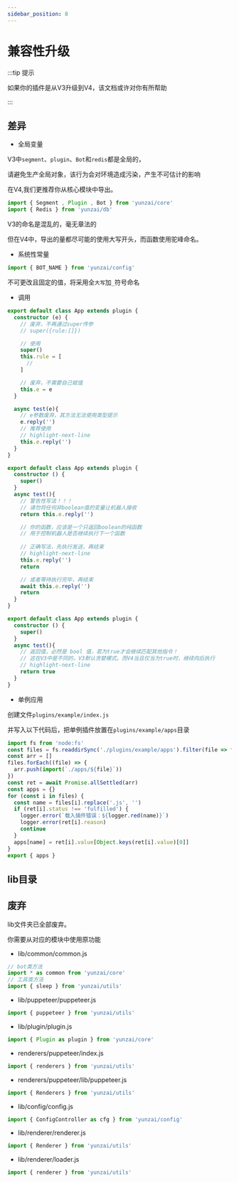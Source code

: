 ```yaml
---
sidebar_position: 8
---
```


# 兼容性升级

:::tip 提示

如果你的插件是从V3升级到V4，该文档或许对你有所帮助

:::

## 差异

- 全局变量

V3中`segment`、`plugin`、`Bot`和`redis`都是全局的，

请避免生产全局对象，该行为会对环境造成污染，产生不可估计的影响

在V4,我们更推荐你从核心模块中导出。

```ts
import { Segment , Plugin , Bot } from 'yunzai/core'
import { Redis } from 'yunzai/db'
```

V3的命名是混乱的，毫无章法的

但在V4中，导出的量都尽可能的使用大写开头，而函数使用驼峰命名。

- 系统性常量

```ts
import { BOT_NAME } from 'yunzai/config'
```

不可更改且固定的值，将采用全`大写`加`_`符号命名

- 调用

```ts title="./message.ts"
export default class App extends plugin {
  constructor (e) {
    // 废弃，不再通过super传参
    // super({rule:[]})

    // 使用
    super()
    this.rule = [
      // 
    ]

    // 废弃，不需要自己赋值
    this.e = e
  }

  async test(e){
    // e参数废弃，其方法无法使用类型提示
    e.reply('')
    // 推荐使用
    // highlight-next-line
    this.e.reply('')
  }
}
```

```ts title="./message.ts"
export default class App extends plugin {
  constructor () {
    super()
  }
  async test(){
    // 警告性写法！！！ 
    // 请勿将任何非boolean值的变量让机器人接收
    return this.e.reply('')

    // 你的函数，应该是一个只返回boolean的纯函数
    // 用于控制机器人是否继续执行下一个函数
    
    // 正确写法，先执行发送，再结束
    // highlight-next-line
    this.e.reply('')
    return 

    // 或者等待执行完毕，再结束
    await this.e.reply('')
    return 
  }
}
```

```ts title="./message.ts"
export default class App extends plugin {
  constructor () {
    super()
  }
  async test(){
    // 返回值，必然是 bool 值，若为true才会继续匹配其他指令！
    // 这在V3中是不同的，V3默认贪婪模式。而V4当且仅当为true时，继续向后执行
    // highlight-next-line
    return true
  }
}
```

- 单例应用

创建文件`plugins/example/index.js`

并写入以下代码后，把单例插件放置在`plugins/example/apps`目录

```js title="./index.js"
import fs from 'node:fs'
const files = fs.readdirSync('./plugins/example/apps').filter(file => file.endsWith('.js'))
const arr = []
files.forEach((file) => {
  arr.push(import(`./apps/${file}`))
})
const ret = await Promise.allSettled(arr)
const apps = {}
for (const i in files) {
  const name = files[i].replace('.js', '')
  if (ret[i].status !== 'fulfilled') {
    logger.error(`载入插件错误：${logger.red(name)}`)
    logger.error(ret[i].reason)
    continue
  }
  apps[name] = ret[i].value[Object.keys(ret[i].value)[0]]
}
export { apps }
```

## lib目录

## 废弃

lib文件夹已全部废弃。

你需要从对应的模块中使用原功能

- lib/common/common.js

```ts
// bot类方法
import * as common from 'yunzai/core'
// 工具类方法
import { sleep } from 'yunzai/utils'
```

- lib/puppeteer/puppeteer.js

```ts
import { puppeteer } from 'yunzai/utils'
```

- lib/plugin/plugin.js

```ts
import { Plugin as plugin } from 'yunzai/core'
```

- renderers/puppeteer/index.js

```ts
import { renderers } from 'yunzai/utils'
```
- renderers/puppeteer/lib/puppeteer.js

```ts
import { Renderers } from 'yunzai/utils'
```

- lib/config/config.js

```ts
import { ConfigController as cfg } from 'yunzai/config'
```


- lib/renderer/renderer.js

```ts
import { Renderer } from 'yunzai/utils'
```

- lib/renderer/loader.js

```ts
import { renderer } from 'yunzai/utils'
```